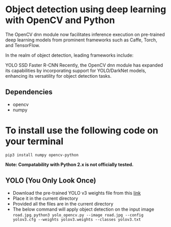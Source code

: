 # Object detection using deep learning with OpenCV and Python

The OpenCV dnn module now facilitates inference execution on pre-trained deep learning models from prominent frameworks such as Caffe, Torch, and TensorFlow.

In the realm of object detection, leading frameworks include:

YOLO
SSD
Faster R-CNN
Recently, the OpenCV dnn module has expanded its capabilities by incorporating support for YOLO/DarkNet models, enhancing its versatility for object detection tasks.

## Dependencies

- opencv
- numpy

# To install use the following code on your terminal

`pip3 install numpy opencv-python`

**Note: Compatability with Python 2.x is not officially tested.**

## YOLO (You Only Look Once)

- Download the pre-trained YOLO v3 weights file from this [link](https://pjreddie.com/media/files/yolov3.weights)
- Place it in the current directory
- Provided all the files are in the current directory
- The below command will apply object detection on the input image `road.jpg`.
  `python3 yolo_opencv.py --image road.jpg --config yolov3.cfg --weights yolov3.weights --classes yolov3.txt`
